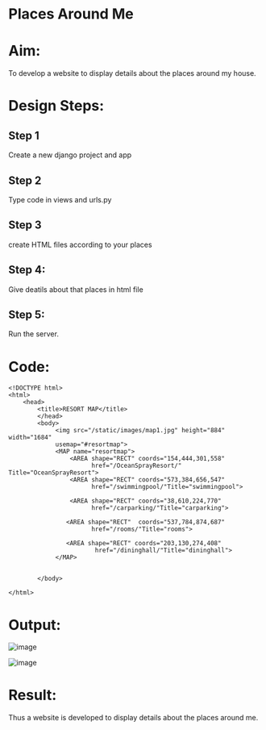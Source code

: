 # Places Around Me
# Aim:
To develop a website to display details about the places around my house.

# Design Steps:
## Step 1

Create a new django project and app
## Step 2

Type code in views and urls.py
## Step 3

create HTML files according to your places

## Step 4: 

Give deatils about that places in html file

## Step 5: 

Run the server.
# Code:
```
<!DOCTYPE html>
<html>
    <head>
        <title>RESORT MAP</title>
        </head>
        <body>
             <img src="/static/images/map1.jpg" height="884" width="1684" 
             usemap="#resortmap">
             <MAP name="resortmap">
                 <AREA shape="RECT" coords="154,444,301,558"
                       href="/OceanSprayResort/" Title="OceanSprayResort">
                 <AREA shape="RECT" coords="573,384,656,547"
                       href="/swimmingpool/"Title="swimmingpool">

                 <AREA shape="RECT" coords="38,610,224,770"
                       href="/carparking/"Title="carparking">

                <AREA shape="RECT"  coords="537,784,874,687"
                       href="/rooms/"Title="rooms">

                <AREA shape="RECT" coords="203,130,274,408"
                        href="/dininghall/"Title="dininghall">
             </MAP>
    
            
        </body>

</html>
```

# Output:

![image](https://user-images.githubusercontent.com/121373170/215043777-e6c16cb6-3020-472d-9538-ae649e84ff91.png)

![image](https://user-images.githubusercontent.com/121373170/215043846-b70e425c-6c8b-410a-a410-0fcb09491dbb.png)

# Result:

Thus a website is developed to display details about the places around me.
